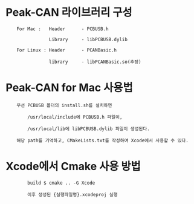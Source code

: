 # Peak-CAN 라이브러리 구성

        For Mac :   Header      - PCBUSB.h

                    Library     - libPCBUSB.dylib
                    
        For Linux : Header      - PCANBasic.h
        
                    library     - libPCANBasic.so(추정)


#  Peak-CAN for Mac 사용법

        우선 PCBUSB 폴더의 install.sh를 설치하면 
        
            /usr/local/include에 PCBUSB.h 파일이,
            
            /usr/local/lib에 libPCBUSB.dylib 파일이 생성된다.
            
        해당 path를 기억하고, CMakeLists.txt를 작성하여 Xcode에서 사용할 수 있다.


# Xcode에서 Cmake 사용 방법

            build $ cmake .. -G Xcode
            
            이후 생성된 {실행파일명}.xcodeproj 실행
